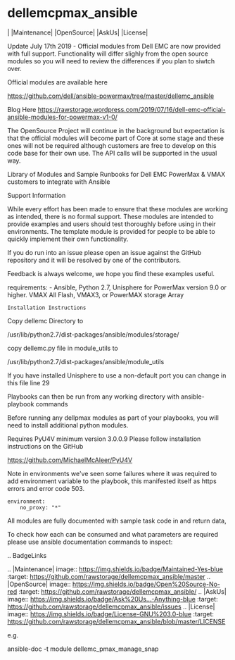 # dellemcpmax_ansible

| |Maintenance| |OpenSource| |AskUs| |License| 

Update July 17th 2019 - Official modules from Dell EMC are now provided with full support.  Functionality will differ slighly from the open source modules so you will need to review the differences if you plan to siwtch over.

Official modules are available here

https://github.com/dell/ansible-powermax/tree/master/dellemc_ansible

Blog Here
https://rawstorage.wordpress.com/2019/07/16/dell-emc-official-ansible-modules-for-powermax-v1-0/


The OpenSource Project will continue in the background but expectation is that the official modules will become part of Core at some stage and these ones will not be required although customers are free to develop on this code base for their own use.  The API calls will be supported in the usual way.

Library of Modules and Sample Runbooks for Dell EMC PowerMax &amp; VMAX customers to integrate with Ansible

Support Information

While every effort has been made to ensure that these modules are working as
 intended, there is no formal support.  These modules are intended to 
 provide examples and users should test thoroughly before using in their 
 environments.  The template module is provided for people to be able to 
 quickly implement their own functionality.
 
 If you do run into an issue please open an issue against the GitHub 
 repository and it will be resolved by one of the contributors.
 
 Feedback is always welcome, we hope you find these examples useful. 

requirements:
    - Ansible, Python 2.7, Unisphere for PowerMax version 9.0 or higher. 
    VMAX All Flash, VMAX3, or PowerMAX storage Array
    
    Installation Instructions

Copy dellemc Directory to 

/usr/lib/python2.7/dist-packages/ansible/modules/storage/

copy dellemc.py file in module_utils to 

/usr/lib/python2.7/dist-packages/ansible/module_utils

If you have installed Unisphere to use a non-default port you can change in this file line 29

Playbooks can then be run from any working directory with ansible-playbook commands

Before running any dellpmax modules as part of your playbooks, you will need to install additional python modules.

Requires PyU4V minimum version 3.0.0.9 Please follow installation instructions
 on the GitHub

https://github.com/MichaelMcAleer/PyU4V

Note in environments we've seen some failures where it was required to add environment variable to the playbook, this manifested itself as https errors and error code 503.

    environment:
        no_proxy: "*"


All modules are fully documented with sample task code in and return data, 

To check how each can be consumed and what parameters are required please 
use ansible documentation commands to inspect:

.. BadgeLinks

.. |Maintenance| image:: https://img.shields.io/badge/Maintained-Yes-blue
   :target: https://github.com/rawstorage/dellemcpmax_ansible/master
.. |OpenSource| image:: https://img.shields.io/badge/Open%20Source-No-red
   :target: https://github.com/rawstorage/dellemcpmax_ansible/
.. |AskUs| image:: https://img.shields.io/badge/Ask%20Us...-Anything-blue
   :target: https://github.com/rawstorage/dellemcpmax_ansible/issues
.. |License| image:: https://img.shields.io/badge/License-GNU%203.0-blue
   :target: https://github.com/rawstorage/dellemcpmax_ansible/blob/master/LICENSE


e.g.

ansible-doc -t module dellemc_pmax_manage_snap
